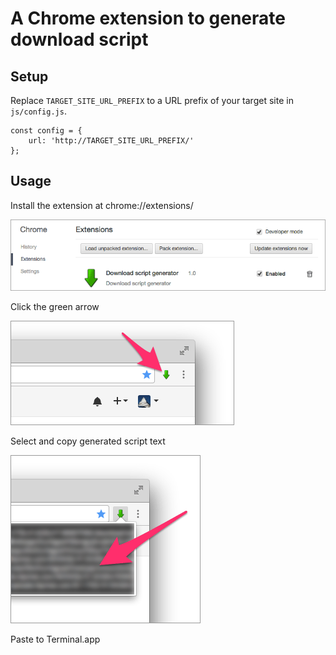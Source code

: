 # A Chrome extension to generate download script

## Setup

Replace ```TARGET_SITE_URL_PREFIX``` to a URL prefix of your target site in ```js/config.js```.

```
const config = {
	url: 'http://TARGET_SITE_URL_PREFIX/'
};
```

## Usage

Install the extension at chrome://extensions/

![install](img/guide/install.png)

Click the green arrow

![usage 1](img/guide/usage1.png)

Select and copy generated script text

![usage 2](img/guide/usage2.png)

Paste to Terminal.app
